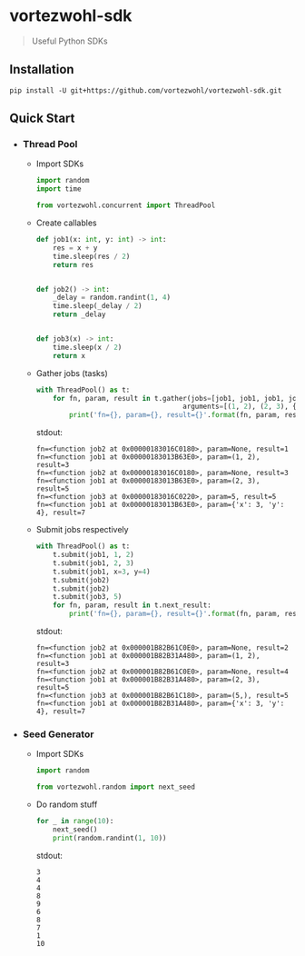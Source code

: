 # vortezwohl-sdk

> Useful Python SDKs

## Installation

```
pip install -U git+https://github.com/vortezwohl/vortezwohl-sdk.git
```

## Quick Start

- ### Thread Pool

    - Import SDKs

        ```python
        import random
        import time

        from vortezwohl.concurrent import ThreadPool
        ```

    - Create callables

        ```python
        def job1(x: int, y: int) -> int:
            res = x + y
            time.sleep(res / 2)
            return res


        def job2() -> int:
            _delay = random.randint(1, 4)
            time.sleep(_delay / 2)
            return _delay


        def job3(x) -> int:
            time.sleep(x / 2)
            return x
        ```

    - Gather jobs (tasks)

        ```python
        with ThreadPool() as t:
            for fn, param, result in t.gather(jobs=[job1, job1, job1, job2, job2, job3], 
                                            arguments=[(1, 2), (2, 3), {'x': 3, 'y': 4}, None, None, 5]):
                print('fn={}, param={}, result={}'.format(fn, param, result))
        ```

        stdout:

        ```
        fn=<function job2 at 0x00000183016C0180>, param=None, result=1
        fn=<function job1 at 0x00000183013B63E0>, param=(1, 2), result=3
        fn=<function job2 at 0x00000183016C0180>, param=None, result=3
        fn=<function job1 at 0x00000183013B63E0>, param=(2, 3), result=5
        fn=<function job3 at 0x00000183016C0220>, param=5, result=5
        fn=<function job1 at 0x00000183013B63E0>, param={'x': 3, 'y': 4}, result=7
        ```

    - Submit jobs respectively


        ```python
        with ThreadPool() as t:
            t.submit(job1, 1, 2)
            t.submit(job1, 2, 3)
            t.submit(job1, x=3, y=4)
            t.submit(job2)
            t.submit(job2)
            t.submit(job3, 5)
            for fn, param, result in t.next_result:
                print('fn={}, param={}, result={}'.format(fn, param, result))
        ```

        stdout:

        ```
        fn=<function job2 at 0x000001B82B61C0E0>, param=None, result=2
        fn=<function job1 at 0x000001B82B31A480>, param=(1, 2), result=3
        fn=<function job2 at 0x000001B82B61C0E0>, param=None, result=4
        fn=<function job1 at 0x000001B82B31A480>, param=(2, 3), result=5
        fn=<function job3 at 0x000001B82B61C180>, param=(5,), result=5
        fn=<function job1 at 0x000001B82B31A480>, param={'x': 3, 'y': 4}, result=7
        ```

- ### Seed Generator

    - Import SDKs

        ```python
        import random

        from vortezwohl.random import next_seed
        ```
    
    - Do random stuff

        ```python
        for _ in range(10):
            next_seed()
            print(random.randint(1, 10))
        ```

        stdout:

        ```
        3
        4
        4
        8
        9
        6
        8
        7
        1
        10
        ```